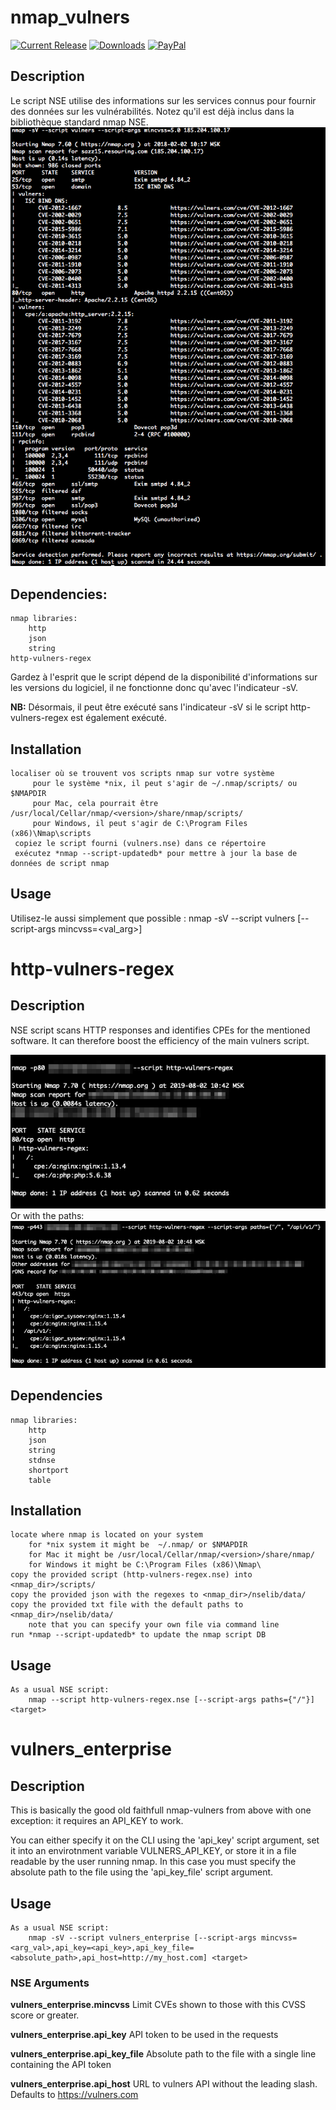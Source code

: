 # nmap_vulners

[![Current Release](https://img.shields.io/github/release/vulnersCom/nmap-vulners.svg "Current Release")](https://github.com/vulnersCom/nmap-vulners/releases/latest)
[![Downloads](https://img.shields.io/github/downloads/vulnersCom/nmap-vulners/total.svg "Downloads")](https://github.com/vulnersCom/nmap-vulners/releases) [![PayPal](https://img.shields.io/badge/donate-PayPal-green.svg)](https://paypal.me/videns)

## Description

Le script NSE utilise des informations sur les services connus pour fournir des données sur les vulnérabilités. Notez qu'il est déjà inclus dans la bibliothèque standard nmap NSE.
![Result example](example.png)

## Dependencies:
    nmap libraries:
        http
        json
        string
    http-vulners-regex

Gardez à l'esprit que le script dépend de la disponibilité d'informations sur les versions du logiciel, il ne fonctionne donc qu'avec l'indicateur -sV.

**NB:** Désormais, il peut être exécuté sans l'indicateur -sV si le script http-vulners-regex est également exécuté.

## Installation
    localiser où se trouvent vos scripts nmap sur votre système
         pour le système *nix, il peut s'agir de ~/.nmap/scripts/ ou $NMAPDIR
         pour Mac, cela pourrait être /usr/local/Cellar/nmap/<version>/share/nmap/scripts/
         pour Windows, il peut s'agir de C:\Program Files (x86)\Nmap\scripts
     copiez le script fourni (vulners.nse) dans ce répertoire
     exécutez *nmap --script-updatedb* pour mettre à jour la base de données de script nmap
## Usage
  Utilisez-le aussi simplement que possible :
         nmap -sV --script vulners [--script-args mincvss=<val_arg>] <cible>

# http-vulners-regex

## Description

NSE script scans HTTP responses and identifies CPEs for the mentioned software. It can therefore boost the efficiency of the main vulners script.

![Result example](simple_regex_example.png)
Or with the paths:
![Result example](paths_regex_example.png)

## Dependencies
    nmap libraries:
        http
        json
        string
        stdnse
        shortport
        table

## Installation
    locate where nmap is located on your system
        for *nix system it might be  ~/.nmap/ or $NMAPDIR
        for Mac it might be /usr/local/Cellar/nmap/<version>/share/nmap/
        for Windows it might be C:\Program Files (x86)\Nmap\
    copy the provided script (http-vulners-regex.nse) into <nmap_dir>/scripts/
    copy the provided json with the regexes to <nmap_dir>/nselib/data/
    copy the provided txt file with the default paths to <nmap_dir>/nselib/data/
        note that you can specify your own file via command line
    run *nmap --script-updatedb* to update the nmap script DB 

## Usage
    As a usual NSE script:
        nmap --script http-vulners-regex.nse [--script-args paths={"/"}] <target> 


# vulners_enterprise

## Description 
This is basically the good old faithfull nmap-vulners from above with one exception: it requires an API_KEY to work. 

You can either specify it on the CLI using the 'api_key' script argument, set it into an envirotnment variable VULNERS_API_KEY, or store it in a file readable by the user running nmap. In this case you must specify the absolute path to the file using the 'api_key_file' script argument.

## Usage
    As a usual NSE script:
        nmap -sV --script vulners_enterprise [--script-args mincvss=<arg_val>,api_key=<api_key>,api_key_file=<absolute_path>,api_host=http://my_host.com] <target>
        
### NSE Arguments

**vulners_enterprise.mincvss** Limit CVEs shown to those with this CVSS score or greater.

**vulners_enterprise.api_key** API token to be used in the requests

**vulners_enterprise.api_key_file** Absolute path to the file with a single line containing the API token

**vulners_enterprise.api_host** URL to vulners API without the leading slash. Defaults to https://vulners.com

